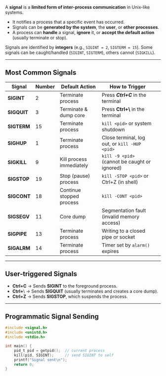 A **signal** is a **limited form of inter-process communication** in Unix-like systems.
- It notifies a process that a specific event has occurred.
- Signals can be **generated by the system**, the **user**, or **other processes**.
- A process can **handle** a signal, **ignore** it, or **accept the default action** (usually terminate or stop).

Signals are identified by **integers** (e.g., `SIGINT = 2`, `SIGTERM = 15`).
Some signals can be caught/handled (`SIGINT`, `SIGTERM`), others cannot (`SIGKILL`).

___
## **Most Common Signals**

| Signal      | Number | Default Action           | How to Trigger                                |     |
| ----------- | ------ | ------------------------ | --------------------------------------------- | --- |
| **SIGINT**  | 2      | Terminate process        | Press **_Ctrl+C_** in the terminal            |     |
| **SIGQUIT** | 3      | Terminate & dump core    | Press **Ctrl+\\** in the terminal             |     |
| **SIGTERM** | 15     | Terminate process        | `kill <pid>` or system shutdown               |     |
| **SIGHUP**  | 1      | Terminate process        | Close terminal, log out, or `kill -HUP <pid>` |     |
| **SIGKILL** | 9      | Kill process immediately | `kill -9 <pid>` (cannot be caught or ignored) |     |
| **SIGSTOP** | 19     | Stop (pause) process     | `kill -STOP <pid>` or Ctrl+Z (in shell)       |     |
| **SIGCONT** | 18     | Continue stopped process | `kill -CONT <pid>`                            |     |
| **SIGSEGV** | 11     | Core dump                | Segmentation fault (invalid memory access)    |     |
| **SIGPIPE** | 13     | Terminate process        | Writing to a closed pipe or socket            |     |
| **SIGALRM** | 14     | Terminate process        | Timer set by `alarm()` expires                |     |

___
## **User-triggered Signals**

- **Ctrl+C** → Sends **SIGINT** to the foreground process.
- **Ctrl+**\\ → Sends **SIGQUIT** (usually terminates and creates a core dump).
- **Ctrl+Z** → Sends **SIGSTOP**, which suspends the process.

____
## Programmatic Signal Sending

```c
#include <signal.h>
#include <unistd.h>
#include <stdio.h>

int main() {
    pid_t pid = getpid();  // current process
    kill(pid, SIGINT);     // send SIGINT to self
    printf("Signal sent\n");
    return 0;
}
```
